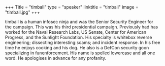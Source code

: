 +++
Title = "timball"
type = "speaker"
linktitle = "timball"
image = "timball.jpg"
+++

timball is a human infosec ninja and was the Senior Security Engineer for the campaign. This was his third presidential campaign. Previously had has worked for the Naval Research Labs, US Senate, Center for American Progress, and the Sunlight Foundation. His specialty is whitebox reverse engineering; dissecting interesting scams; and incident response. In his free time he enjoys cooking and his dog. He also is a DefCon security goon specializing in funenforcement. His name is spelled lowercase and all one word. He apologises in advance for any profanity.

